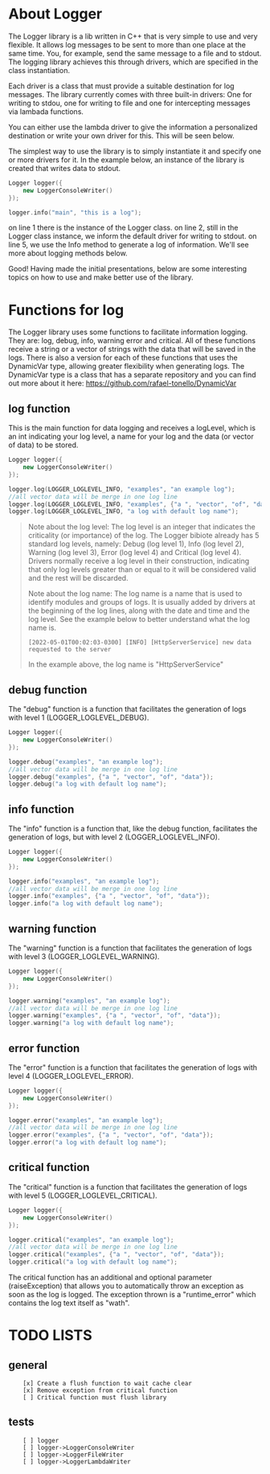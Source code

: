 # About Logger

The Logger library is a lib written in C++ that is very simple to use and very flexible. It allows log messages to be sent to more than one place at the same time. You, for example, send the same message to a file and to stdout. The logging library achieves this through drivers, which are specified in the class instantiation.

Each driver is a class that must provide a suitable destination for log messages. The library currently comes with three built-in drivers: One for writing to stdou, one for writing to file and one for intercepting messages via lambada functions.

You can either use the lambda driver to give the information a personalized destination or write your own driver for this. This will be seen below.

The simplest way to use the library is to simply instantiate it and specify one or more drivers for it.
In the example below, an instance of the library is created that writes data to stdout.


```c++
Logger logger({
	new LoggerConsoleWriter()
});

logger.info("main", "this is a log");
```

on line 1 there is the instance of the Logger class.
on line 2, still in the Logger class instance, we inform the default driver for writing to stdout.
on line 5, we use the Info method to generate a log of information. We'll see more about logging methods below.

Good! Having made the initial presentations, below are some interesting topics on how to use and make better use of the library.

# Functions for log

The Logger library uses some functions to facilitate information logging. They are: log, debug, info, warning error and critical. All of these functions receive a string or a vector of strings with the data that will be saved in the logs. There is also a version for each of these functions that uses the DynamicVar type, allowing greater flexibility when generating logs. The DynamicVar type is a class that has a separate repository and you can find out more about it here: https://github.com/rafael-tonello/DynamicVar

## log function
This is the main function for data logging and receives a logLevel, which is an int indicating your log level, a name for your log and the data (or vector of data) to be stored.

```c++
Logger logger({
	new LoggerConsoleWriter()
});

logger.log(LOGGER_LOGLEVEL_INFO, "examples", "an example log");
//all vector data will be merge in one log line
logger.log(LOGGER_LOGLEVEL_INFO, "examples", {"a ", "vector", "of", "data"});
logger.log(LOGGER_LOGLEVEL_INFO, "a log with default log name");
```

> Note about the log level: The log level is an integer that indicates the criticality (or importance) of the log. The Logger bibiote already has 5 standard log levels, namely: Debug (log level 1), Info (log level 2), Warning (log level 3), Error (log level 4) and Critical (log level 4). Drivers normally receive a log level in their construction, indicating that only log levels greater than or equal to it will be considered valid and the rest will be discarded.
>
> Note about the log name: The log name is a name that is used to identify modules and groups of logs. It is usually added by drivers at the beginning of the log lines, along with the date and time and the log level. See the example below to better understand what the log name is.
> ```log
> [2022-05-01T00:02:03-0300] [INFO] [HttpServerService] new data requested to the server
> ```
> In the example above, the log name is "HttpServerService"



## debug function
The "debug" function is a function that facilitates the generation of logs with level 1 (LOGGER_LOGLEVEL_DEBUG).

```c++
Logger logger({
	new LoggerConsoleWriter()
});

logger.debug("examples", "an example log");
//all vector data will be merge in one log line
logger.debug("examples", {"a ", "vector", "of", "data"});
logger.debug("a log with default log name");
```

## info function
The "info" function is a function that, like the debug function, facilitates the generation of logs, but with level 2 (LOGGER_LOGLEVEL_INFO).

```c++
Logger logger({
	new LoggerConsoleWriter()
});

logger.info("examples", "an example log");
//all vector data will be merge in one log line
logger.info("examples", {"a ", "vector", "of", "data"});
logger.info("a log with default log name");
```

## warning function
The "warning" function is a function that facilitates the generation of logs with level 3 (LOGGER_LOGLEVEL_WARNING).

```c++
Logger logger({
	new LoggerConsoleWriter()
});

logger.warning("examples", "an example log");
//all vector data will be merge in one log line
logger.warning("examples", {"a ", "vector", "of", "data"});
logger.warning("a log with default log name");
```

## error function
The "error" function is a function that facilitates the generation of logs with level 4 (LOGGER_LOGLEVEL_ERROR).

```c++
Logger logger({
	new LoggerConsoleWriter()
});

logger.error("examples", "an example log");
//all vector data will be merge in one log line
logger.error("examples", {"a ", "vector", "of", "data"});
logger.error("a log with default log name");
```

## critical function
The "critical" function is a function that facilitates the generation of logs with level 5 (LOGGER_LOGLEVEL_CRITICAL).

```c++
Logger logger({
	new LoggerConsoleWriter()
});

logger.critical("examples", "an example log");
//all vector data will be merge in one log line
logger.critical("examples", {"a ", "vector", "of", "data"});
logger.critical("a log with default log name");
```
The critical function has an additional and optional parameter (raiseException) that allows you to automatically throw an exception as soon as the log is logged. The exception thrown is a "runtime_error" which contains the log text itself as "wath".

# TODO LISTS
## general
```
	[x] Create a flush function to wait cache clear
  	[x] Remove exception from critical function 
	[ ] Critical function must flush library
```

## tests
```
    [ ] logger
    [ ] logger->LoggerConsoleWriter
    [ ] logger->LoggerFileWriter
    [ ] logger->LoggerLambdaWriter
```